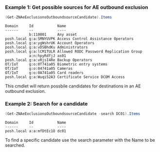 ### Example 1: Get possible sources for AE outbound exclusion
```powershell
(Get-ZNAeExclusionsOutboundsourceCandidate).Items
```

```output
Domain     Id           Name
------     --           ----
           b:110001     Any asset
posh.local g:a:SMNYUVPK Access Control Assistance Operators
posh.local g:a:ygWshrUK Account Operators
posh.local g:a:vDSBhdKu Administrators
posh.local g:a:lCM1TULR Allowed RODC Password Replication Group
           a:n:hpyRdfjJ as01
posh.local g:a:vRjsI4Re Backup Operators
OT/IoT     g:o:0T741a05 Biometric entry systems
OT/IoT     g:o:04741a05 Cameras
OT/IoT     g:o:0A741a05 Card readers
posh.local g:a:Wuqi52A3 Certificate Service DCOM Access
```

This cmdlet will return possbile candidates for destinations in an AE outbound exclusion.

### Example 2: Search for a candidate
```powershell
(Get-ZNAeExclusionsOutboundsourceCandidate -search DC01).Items
```

```output
Domain     Id           Name
------     --           ----
posh.local a:a:mfDtEc1O dc01
```

To find a specific candidate use the search parameter with the Name to be searched.
